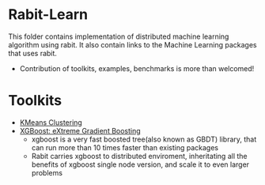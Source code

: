 Rabit-Learn
====
This folder contains implementation of distributed machine learning algorithm using rabit.
It also contain links to the Machine Learning packages that uses rabit.

* Contribution of toolkits, examples, benchmarks is more than welcomed!

Toolkits
====
* [KMeans Clustering](kmeans)
* [XGBoost: eXtreme Gradient Boosting](https://github.com/tqchen/xgboost/tree/unity/multi-node)
  - xgboost is a very fast boosted tree(also known as GBDT) library, that can run more than
    10 times faster than existing packages
  - Rabit carries xgboost to distributed enviroment, inheritating all the benefits of xgboost
    single node version, and scale it to even larger problems


